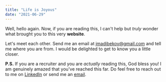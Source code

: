 ```yaml
---
title: "Life is Joyous"
date: "2021-06-29"
---
```


Well, hello again. Now, if you are reading this, I can't help but _truly_ wonder what brought you to 
this very **website**. 

Let's meet each other. Send me an email at <jmadibekov@gmail.com> and tell me where you are from. 
I would be delighted to get to know you a little closer.

**P.S.** If you are a recruiter and you are _actually_ reading this, God bless you! I am genuinely amazed that you've reached this far. Do feel free to reach out to me on [LinkedIn](https://www.linkedin.com/in/nurbakyt-madibek/) or send me an [email](mailto:jmadibekov@gmail.com).